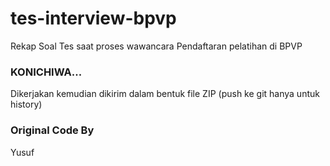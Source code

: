 # tes-interview-bpvp
Rekap Soal Tes saat proses wawancara Pendaftaran pelatihan di BPVP

### KONICHIWA...

Dikerjakan kemudian dikirim dalam bentuk file ZIP
(push ke git hanya untuk history)

### Original Code By
Yusuf
